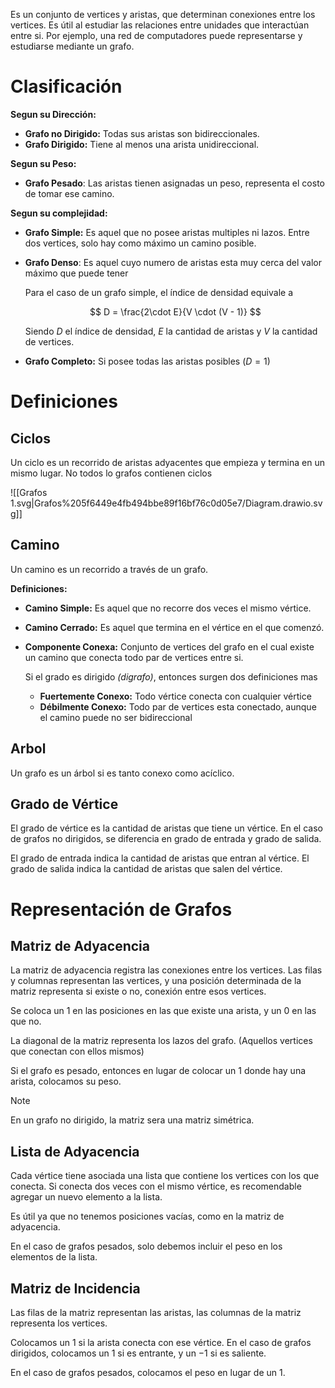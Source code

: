 Es un conjunto de vertices y aristas, que determinan conexiones entre los vertices. Es útil al estudiar las relaciones entre unidades que interactúan entre si. Por ejemplo, una red de computadores puede representarse y estudiarse mediante un grafo.

# Clasificación

**Segun su Dirección:**

- **Grafo no Dirigido:** Todas sus aristas son bidireccionales.
- **Grafo Dirigido:** Tiene al menos una arista unidireccional.

**Segun su Peso:**

- **Grafo Pesado**: Las aristas tienen asignadas un peso, representa el costo de tomar ese camino.

**Segun su complejidad:**

- **Grafo Simple:** Es aquel que no posee aristas multiples ni lazos. Entre dos vertices, solo hay como máximo un camino posible.
- **Grafo Denso**: Es aquel cuyo numero de aristas esta muy cerca del valor máximo que puede tener
    
    Para el caso de un grafo simple, el índice de densidad equivale a
    
    $$
    D = \frac{2\cdot E}{V \cdot (V - 1)} 
    $$
    
    Siendo $D$ el índice de densidad, $E$ la cantidad de aristas y $V$ la cantidad de vertices.
    

- **Grafo Completo:** Si posee todas las aristas posibles $(D = 1)$

# Definiciones

## Ciclos

Un ciclo es un recorrido de aristas adyacentes que empieza y termina en un mismo lugar. No todos lo grafos contienen ciclos

![[Grafos 1.svg|Grafos%205f6449e4fb494bbe89f16bf76c0d05e7/Diagram.drawio.svg]]

## Camino

Un camino es un recorrido a través de un grafo.

**Definiciones:**

- **Camino Simple:** Es aquel que no recorre dos veces el mismo vértice.
- **Camino Cerrado:** Es aquel que termina en el vértice en el que comenzó.
- **Componente Conexa:** Conjunto de vertices del grafo en el cual existe un camino que conecta todo par de vertices entre si.
    
    Si el grado es dirigido *(digrafo)*, entonces surgen dos definiciones mas
    
    - **Fuertemente Conexo:** Todo vértice conecta con cualquier vértice
    - **Débilmente Conexo:** Todo par de vertices esta conectado, aunque el camino puede no ser bidireccional

## Arbol

Un grafo es un árbol si es tanto conexo como acíclico.

## Grado de Vértice

El grado de vértice es la cantidad de aristas que tiene un vértice. En el caso de grafos no dirigidos, se diferencia en grado de entrada y grado de salida.

El grado de entrada indica la cantidad de aristas que entran al vértice. El grado de salida indica la cantidad de aristas que salen del vértice.

# Representación de Grafos

## Matriz de Adyacencia

La matriz de adyacencia registra las conexiones entre los vertices. Las filas y columnas representan las vertices, y una posición determinada de la matriz representa si existe o no, conexión entre esos vertices.

Se coloca un $1$ en las posiciones en las que existe una arista, y un 0 en las que no.

La diagonal de la matriz representa los lazos del grafo. (Aquellos vertices que conectan con ellos mismos)

Si el grafo es pesado, entonces en lugar de colocar un $1$ donde hay una arista, colocamos su peso.

> [!note]
> En un grafo no dirigido, la matriz sera una matriz simétrica.


## Lista de Adyacencia

Cada vértice tiene asociada una lista que contiene los vertices con los que conecta. Si conecta dos veces con el mismo vértice, es recomendable agregar un nuevo elemento a la lista.

Es útil ya que no tenemos posiciones vacías, como en la matriz de adyacencia.

En el caso de grafos pesados, solo debemos incluir el peso en los elementos de la lista.

## Matriz de Incidencia

Las filas de la matriz representan las aristas, las columnas de la matriz representa los vertices.

Colocamos un $1$ si la arista conecta con ese vértice. En el caso de grafos dirigidos, colocamos un $1$ si es entrante, y un $-1$ si es saliente.

En el caso de grafos pesados, colocamos el peso en lugar de un $1$.